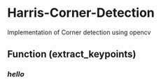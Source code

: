 # Harris-Corner-Detection
Implementation of Corner detection using opencv

## Function (extract_keypoints)
### <i> hello <i/>
